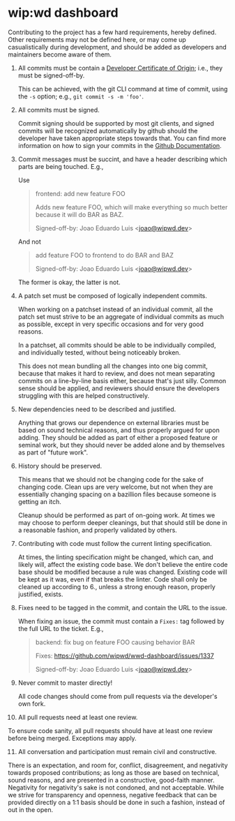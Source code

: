 wip:wd dashboard
================


Contributing to the project has a few hard requirements, hereby defined. Other
requirements may not be defined here, or may come up casualistically during
development, and should be added as developers and maintainers become aware of
them.


1. All commits must be contain a [Developer Certificate of
   Origin](https://developercertificate.org/); i.e., they
   must be signed-off-by.

   This can be achieved, with the git CLI command at
   time of commit, using the `-s` option; e.g., `git commit -s -m 'foo'`.

2. All commits must be signed.

   Commit signing should be supported by most git clients, and signed commits
   will be recognized automatically by github should the developer have taken
   appropriate steps towards that. You can find more information on how to
   sign your commits in the [Github
   Documentation](https://docs.github.com/en/free-pro-team@latest/github/authenticating-to-github/managing-commit-signature-verification).

3. Commit messages must be succint, and have a header describing which parts
   are being touched. E.g.,

   Use
      > frontend: add new feature FOO
      >
      >   Adds new feature FOO, which will make everything so much better
      >   because it will do BAR as BAZ.
      >
      >   Signed-off-by: Joao Eduardo Luis \<joao@wipwd.dev\>
      >

   And not
      > add feature FOO to frontend to do BAR and BAZ
      >
      >   Signed-off-by: Joao Eduardo Luis \<joao@wipwd.dev\>

   The former is okay, the latter is not.

4. A patch set must be composed of logically independent commits.

   When working on a patchset instead of an individual commit, all the patch
   set must strive to be an aggregate of individual commits as much as
   possible, except in very specific occasions and for very good reasons.

   In a patchset, all commits should be able to be individually compiled, and
   individually tested, without being noticeably broken.

   This does not mean bundling all the changes into one big commit, because
   that makes it hard to review, and does not mean separating commits on a
   line-by-line basis either, because that's just silly. Common sense should
   be applied, and reviewers should ensure the developers struggling with this
   are helped constructively.

5. New dependencies need to be described and justified.

   Anything that grows our dependence on external libraries must be based on
   sound technical reasons, and thus properly argued for upon adding. They
   should be added as part of either a proposed feature or seminal work, but
   they should never be added alone and by themselves as part of "future
   work".

6. History should be preserved.

   This means that we should not be changing code for the sake of changing
   code. Clean ups are very welcome, but not when they are essentially
   changing spacing on a bazillion files because someone is getting an itch.

   Cleanup should be performed as part of on-going work. At times we may
   choose to perform deeper cleanings, but that should still be done in a
   reasonable fashion, and properly validated by others.

7. Contributing with code must follow the current linting specification.

   At times, the linting specification might be changed, which can, and likely
   will, affect the existing code base. We don't believe the entire code base
   should be modified because a rule was changed. Existing code will be kept
   as it was, even if that breaks the linter. Code shall only be cleaned up
   according to 6., unless a strong enough reason, properly justified, exists.

8. Fixes need to be tagged in the commit, and contain the URL to the issue.

   When fixing an issue, the commit must contain a `Fixes:` tag followed by
   the full URL to the ticket. E.g.,

   > backend: fix bug on feature FOO causing behavior BAR
   >
   > Fixes: https://github.com/wipwd/wwd-dashboard/issues/1337
   >
   > Signed-off-by: Joao Eduardo Luis \<joao@wipwd.dev\>
   >

9. Never commit to master directly!

   All code changes should come from pull requests via the developer's own
   fork.

10. All pull requests need at least one review.

   To ensure code sanity, all pull requests should have at least one review
   before being merged. Exceptions may apply.

11. All conversation and participation must remain civil and constructive.

   There is an expectation, and room for, conflict, disagreement, and
   negativity towards proposed contributions; as long as those are based on
   technical, sound reasons, and are presented in a constructive, good-faith
   manner. Negativity for negativity's sake is not condoned, and not
   acceptable. While we strive for transparency and openness, negative
   feedback that can be provided directly on a 1:1 basis should be done in
   such a fashion, instead of out in the open.

